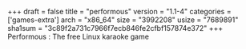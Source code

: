 +++
draft = false
title = "performous"
version = "1.1-4"
categories = ['games-extra']
arch = "x86_64"
size = "3992208"
usize = "7689891"
sha1sum = "3c89f2a731c7966f7ecb846fe2cfbf157874e372"
+++
Performous : The free Linux karaoke game